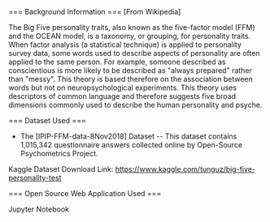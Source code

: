 
=== Background Information ===
[From Wikipedia]

The Big Five personality traits, also known as the five-factor model (FFM) and the OCEAN model, is a taxonomy, or grouping,
for personality traits. When factor analysis (a statistical technique) is applied to personality survey data, some words
used to describe aspects of personality are often applied to the same person. For example, someone described as conscientious 
is more likely to be described as "always prepared" rather than "messy". This theory is based therefore on the association 
between words but not on neuropsychological experiments. This theory uses descriptors of common language and therefore suggests
five broad dimensions commonly used to describe the human personality and psyche.

=== Dataset Used ===

- The [IPIP-FFM-data-8Nov2018] Dataset
 -- This dataset contains 1,015,342 questionnaire answers collected online by Open-Source Psychometrics Project.

Kaggle Dataset Download Link: https://www.kaggle.com/tunguz/big-five-personality-test


=== Open Source Web Application Used ===

Jupyter Notebook 
